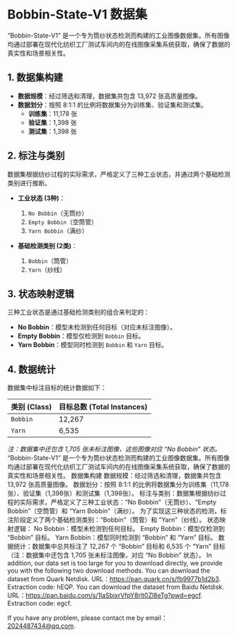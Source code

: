 # Bobbin-State-V1 数据集

“Bobbin-State-V1” 是一个专为筒纱状态检测而构建的工业图像数据集。所有图像均通过部署在现代化纺织工厂测试车间内的在线图像采集系统获取，确保了数据的真实性和场景相关性。

## 1. 数据集构建

* **数据规模**：经过筛选和清理，数据集共包含 13,972 张高质量图像。
* **数据划分**：按照 8:1:1 的比例将数据集分为训练集、验证集和测试集。
    * **训练集**：11,178 张
    * **验证集**：1,398 张
    * **测试集**：1,398 张

## 2. 标注与类别

数据集根据纺纱过程的实际需求，严格定义了三种工业状态，并通过两个基础检测类别进行推断。

* **工业状态 (3种)**：
    1.  `No Bobbin`（无筒纱）
    2.  `Empty Bobbin`（空筒管）
    3.  `Yarn Bobbin`（满纱）

* **基础检测类别 (2类)**：
    1.  `Bobbin`（筒管）
    2.  `Yarn`（纱线）

## 3. 状态映射逻辑

三种工业状态是通过基础检测类别的组合来判定的：

* **No Bobbin**：模型未检测到任何目标（对应未标注图像）。
* **Empty Bobbin**：模型仅检测到 `Bobbin` 目标。
* **Yarn Bobbin**：模型同时检测到 `Bobbin` 和 `Yarn` 目标。

## 4. 数据统计

数据集中标注目标的统计数据如下：

| 类别 (Class) | 目标总数 (Total Instances) |
| :--- | :--- |
| `Bobbin` | 12,267 |
| `Yarn` | 6,535 |

*注：数据集中还包含 1,705 张未标注图像，这些图像对应 “No Bobbin” 状态。*
“Bobbin-State-V1” 是一个专为筒纱状态检测而构建的工业图像数据集。所有图像均通过部署在现代化纺织工厂测试车间内的在线图像采集系统获取，确保了数据的真实性和场景相关性。
数据集构建
数据规模：经过筛选和清理，数据集共包含 13,972 张高质量图像。
数据划分：按照 8:1:1 的比例将数据集分为训练集（11,178张）、验证集（1,398张）和测试集（1,398张）。
标注与类别：数据集根据纺纱过程的实际需求，严格定义了三种工业状态：“No Bobbin”（无筒纱）、“Empty Bobbin”（空筒管）和 “Yarn Bobbin”（满纱）。
为了实现这三种状态的检测，标注阶段定义了两个基础检测类别：“Bobbin”（筒管）和 “Yarn”（纱线）。
状态映射逻辑：
No Bobbin：模型未检测到任何目标。
Empty Bobbin：模型仅检测到 “Bobbin” 目标。
Yarn Bobbin：模型同时检测到 “Bobbin” 和 “Yarn” 目标。
数据统计：数据集中总共标注了 12,267 个 “Bobbin” 目标和 6,535 个 “Yarn” 目标（注：数据集中还包含 1,705 张未标注图像，对应 “No Bobbin” 状态）。
In addition, our data set is too large for you to download directly, we provide you with the following two download methods.
You can download the dataset from Quark Netdisk. URL：https://pan.quark.cn/s/fb9977b1d2b3. Extraction code: hEQP.
You can download the dataset from Baidu Netdisk. URL：https://pan.baidu.com/s/1laSbixrVfpY8rlt0Zl8eTg?pwd=egcf. Extraction code: egcf.

If you have any problem, please contact me by email：2024487434@qq.com.
